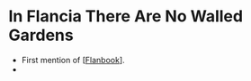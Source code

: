 # In Flancia There Are No Walled Gardens
- First mention of [[Flanbook]].
- 

[//begin]: # "Autogenerated link references for markdown compatibility"
[Flanbook]: flanbook.md "Flanbook"
[//end]: # "Autogenerated link references"